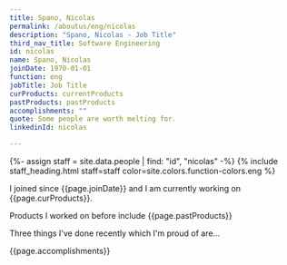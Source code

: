 ```yaml
---
title: Spano, Nicolas
permalink: /aboutus/eng/nicolas
description: "Spano, Nicolas - Job Title"
third_nav_title: Software Engineering
id: nicolas
name: Spano, Nicolas
joinDate: 1970-01-01
function: eng
jobTitle: Job Title
curProducts: currentProducts
pastProducts: pastProducts
accomplishments: ""
quote: Some people are worth melting for.
linkedinId: nicolas

---
```


{%- assign staff = site.data.people | find: "id", "nicolas" -%}
{% include staff_heading.html staff=staff color=site.colors.function-colors.eng %}

<p>I joined since {{page.joinDate}} and I am currently working on {{page.curProducts}}.</p>

<p>Products I worked on before include {{page.pastProducts}}</p>

<p>Three things I've done recently which I'm proud of are...</p>
{{page.accomplishments}}
